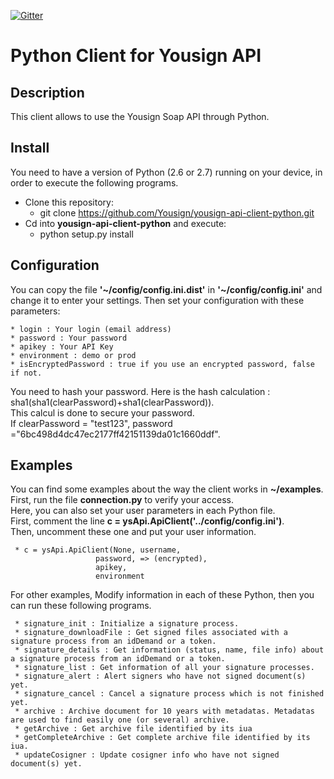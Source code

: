 
[![Gitter](https://badges.gitter.im/Join%20Chat.svg)](https://gitter.im/Yousign/yousign-api-client-python?utm_source=badge&utm_medium=badge&utm_campaign=pr-badge&utm_content=body_badge)

# Python Client for Yousign API

## Description

This client allows to use the Yousign Soap API through Python.

## Install
You need to have a version of Python (2.6 or 2.7) running on your device, in order to execute the following programs.

+ Clone this repository:  
    * git clone https://github.com/Yousign/yousign-api-client-python.git
+ Cd into **yousign-api-client-python** and execute:  
    * python setup.py install

## Configuration
You can copy the file **'~/config/config.ini.dist'** in **'~/config/config.ini'** and change it to enter your settings. 
Then set your configuration with these parameters:

    * login : Your login (email address)
    * password : Your password
    * apikey : Your API Key 
    * environment : demo or prod
    * isEncryptedPassword : true if you use an encrypted password, false if not.    
You need to hash your password. 
Here is the hash calculation : sha1(sha1(clearPassword)+sha1(clearPassword)).  
This calcul is done to secure your password.   
If clearPassword = "test123", password ="6bc498d4dc47ec2177ff42151139da01c1660ddf".

## Examples
You can find some examples about the way the client works in **~/examples**.
First, run the file **connection.py** to verify your access.  
Here, you can also set your user parameters in each Python file.  
First, comment the line **c = ysApi.ApiClient('../config/config.ini')**.  
Then, uncomment these one and put your user information.  

     * c = ysApi.ApiClient(None, username,  
                       password, => (encrypted),  
                       apikey, 
                       environment 
For other examples, Modify information in each of these Python, then you can run these following programs.
  
     * signature_init : Initialize a signature process.
     * signature_downloadFile : Get signed files associated with a signature process from an idDemand or a token.
     * signature_details : Get information (status, name, file info) about a signature process from an idDemand or a token.
     * signature_list : Get information of all your signature processes.
     * signature_alert : Alert signers who have not signed document(s) yet.
     * signature_cancel : Cancel a signature process which is not finished yet.
     * archive : Archive document for 10 years with metadatas. Metadatas are used to find easily one (or several) archive.
     * getArchive : Get archive file identified by its iua
     * getCompleteArchive : Get complete archive file identified by its iua.
     * updateCosigner : Update cosigner info who have not signed document(s) yet.
